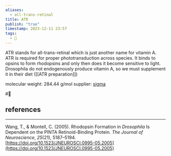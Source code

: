 ```yaml
---
aliases:
  - all-trans-retinal
title: ATR
publish: "true"
timestamp: 2023-12-11 23:57
tags:
  - 🐛
---
```

ATR stands for all-trans-retinal which is just another name for vitamin A. ATR is required for proper phototransduction across species. It binds to opsins to form  rhodopsins and only then does it become sensitive to light. Drosophila do not endogenously produce vitamin A, so we must supplement it in their diet ([[ATR preparation]])

molecular weight: 284.44 g/mol
supplier: [sigma](https://www.sigmaaldrich.com/US/en/product/sigma/r2500)

#🐛  
## references
---
Wang, T., & Montell, C. (2005). Rhodopsin Formation in _Drosophila_ Is Dependent on the PINTA Retinoid-Binding Protein. _The Journal of Neuroscience_, _25_(21), 5187–5194. [https://doi.org/10.1523/JNEUROSCI.0995-05.2005](https://doi.org/10.1523/JNEUROSCI.0995-05.2005)